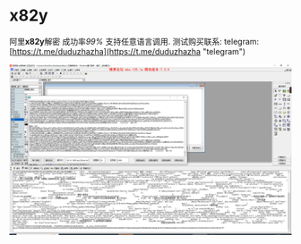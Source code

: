 # x82y
阿里**x82y**解密
成功率*99%*
支持任意语言调用.
测试购买联系:
telegram:[https://t.me/duduzhazha](https://t.me/duduzhazha "telegram")

![](效果图.png)